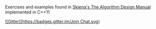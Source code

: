 Exercises and examples found in [Skiena's The Algorithm Design Manual](http://www.algorist.com/)
implemented in C++11

[![Gitter](https://badges.gitter.im/Join Chat.svg)](https://gitter.im/vguerra/skiena_algos?utm_source=badge&utm_medium=badge&utm_campaign=pr-badge&utm_content=badge)